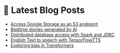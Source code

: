 # 📩 Latest Blog Posts
<!-- BLOG-POST-LIST:START -->
- [Access Google Storage as an S3 endpoint](https://dzlab.github.io/gcp/2022/02/26/gs-with-s3-sdk/)
- [Bedtime stories generated by AI](https://dzlab.github.io/tensorflow/2022/02/18/bedtime-stories/)
- [Distributed database access with Spark and JDBC](https://dzlab.github.io/spark/2022/02/10/spark-jdbc-partitioning/)
- [English Text to speech with TensorFlowTTS](/dltips/en/tensorflow/TensorFlowTTS_intro/)
- [Exploring bias in Transformers](https://dzlab.github.io/notebooks/tensorflow/nlp/explainability/2022/02/04/transformers_bias.html)
<!-- BLOG-POST-LIST:END -->
